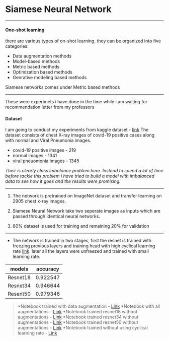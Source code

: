 # Siamese Neural Network
---
#### One-shot learning
there are various types of on-shot learning. they can be organized into five categories:
- Data augmentation methods
- Model-based methods
- Metric based methods
- Optimization based methods
- Genrative modeling based methods

Siamese networks comes under Metric based methods

---

These were experimets i have done in the time while i am waiting for recommendation letter from my professors 

#### Dataset
I am going to conduct my experiments from kaggle dataset - [link](http://https://www.kaggle.com/tawsifurrahman/covid19-radiography-database)
The dataset consists of chest X-ray images of covid-19 positive cases along with normal and Viral Pneumonia images.

-  covid-19 positive images - 219
-  normal images                 - 1341
-  viral pneuomonia images - 1345

*Their is clearly class imbalance problem here. Instead to spend a lot of time before tackle this problem i have tried to build a model with imbalanced data to see how it goes and the results were promising.*


------------

1. The network is pretrained on ImageNet dataset and transfer learning on 2905 chest x-ray images.

2. Siamese Neural Network take two seperate images as inputs which are passed through identical neural networks.

3. 80% dataset is used for training and remaining 20% for validation

------------

* The network is trained in two stages, first the resnet is trained with freezing previous layers and training head with high cyclical learning rate [link](https://arxiv.org/pdf/1803.09820.pdf). later all the layers were unfreezed and trained with small learning rate.

|  models | accuracy   |
| ------------ | ------------ |
|  Resnet18 | 0.922547  |
|  Resnet34 | 0.946644 |
|  Resent50 | 0.979346  |


> *Notebook trained with data augmentation - [Link](https://www.kaggle.com/harshasatyavardhan/trained-with-adjusted-augmentation)
> *Notebook with all augmentations - [Link](https://www.kaggle.com/harshasatyavardhan/augmentations)
> *Notebook trained resnet18 without augmentations - [Link](https://www.kaggle.com/harshasatyavardhan/covid19-siamese-resnet18-without-augmentation)
> *Notebook trained resnet34 without augmentations - [Link](https://www.kaggle.com/harshasatyavardhan/covid19-siamese-resnet34-without-augmentation)
> *Notebook trained resnet50 without augmentations - [Link](https://www.kaggle.com/harshasatyavardhan/covid19-siamese-resnet50-without-augmentation)
> *Notebook trained without using cyclical learning rate - [Link](https://www.kaggle.com/harshasatyavardhan/fine-tune)
